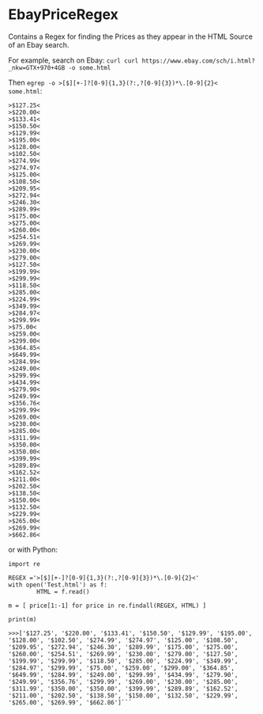 # EbayPriceRegex
Contains a Regex for finding the Prices as they appear in the HTML Source of an Ebay search.

For example, search on Ebay:
`curl curl https://www.ebay.com/sch/i.html?_nkw=GTX+970+4GB -o some.html` 

Then `egrep -o >[$][+-]?[0-9]{1,3}(?:,?[0-9]{3})*\.[0-9]{2}<  some.html`:
```
>$127.25<
>$220.00<
>$133.41<
>$150.50<
>$129.99<
>$195.00<
>$128.00<
>$102.50<
>$274.99<
>$274.97<
>$125.00<
>$108.50<
>$209.95<
>$272.94<
>$246.30<
>$289.99<
>$175.00<
>$275.00<
>$260.00<
>$254.51<
>$269.99<
>$230.00<
>$279.00<
>$127.50<
>$199.99<
>$299.99<
>$118.50<
>$285.00<
>$224.99<
>$349.99<
>$284.97<
>$299.99<
>$75.00<
>$259.00<
>$299.00<
>$364.85<
>$649.99<
>$284.99<
>$249.00<
>$299.99<
>$434.99<
>$279.90<
>$249.99<
>$356.76<
>$299.99<
>$269.00<
>$230.00<
>$285.00<
>$311.99<
>$350.00<
>$350.00<
>$399.99<
>$289.89<
>$162.52<
>$211.00<
>$202.50<
>$138.50<
>$150.00<
>$132.50<
>$229.99<
>$265.00<
>$269.99<
>$662.86<
```

or with Python:
```
import re

REGEX ='>[$][+-]?[0-9]{1,3}(?:,?[0-9]{3})*\.[0-9]{2}<'
with open('Test.html') as f:
        HTML = f.read()

m = [ price[1:-1] for price in re.findall(REGEX, HTML) ]

print(m)

>>>['$127.25', '$220.00', '$133.41', '$150.50', '$129.99', '$195.00', '$128.00', '$102.50', '$274.99', '$274.97', '$125.00', '$108.50', '$209.95', '$272.94', '$246.30', '$289.99', '$175.00', '$275.00', '$260.00', '$254.51', '$269.99', '$230.00', '$279.00', '$127.50', '$199.99', '$299.99', '$118.50', '$285.00', '$224.99', '$349.99', '$284.97', '$299.99', '$75.00', '$259.00', '$299.00', '$364.85', '$649.99', '$284.99', '$249.00', '$299.99', '$434.99', '$279.90', '$249.99', '$356.76', '$299.99', '$269.00', '$230.00', '$285.00', '$311.99', '$350.00', '$350.00', '$399.99', '$289.89', '$162.52', '$211.00', '$202.50', '$138.50', '$150.00', '$132.50', '$229.99', '$265.00', '$269.99', '$662.86']```

